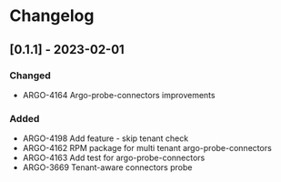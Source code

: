 # Changelog

## [0.1.1] - 2023-02-01

### Changed

* ARGO-4164 Argo-probe-connectors improvements

### Added

* ARGO-4198 Add feature - skip tenant check
* ARGO-4162 RPM package for multi tenant argo-probe-connectors
* ARGO-4163 Add test for argo-probe-connectors
* ARGO-3669 Tenant-aware connectors probe
